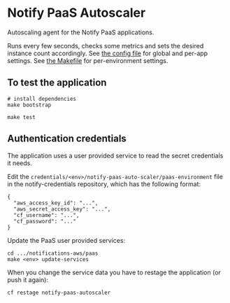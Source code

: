 # Notify PaaS Autoscaler

Autoscaling agent for the Notify PaaS applications.

Runs every few seconds, checks some metrics and sets the desired instance count accordingly. See [the config file](config.tpl.yml) for global and per-app settings. See [the Makefile](Makefile) for per-environment settings.

## To test the application

```
# install dependencies
make bootstrap

make test
```

## Authentication credentials

The application uses a user provided service to read the secret credentials it needs.

Edit the `credentials/<env>/notify-paas-auto-scaler/paas-environment` file in the notify-credentials repository, which has the following format:

```
{
  "aws_access_key_id": "...",
  "aws_secret_access_key": "...",
  "cf_username": "...",
  "cf_password": "..."
}
```

Update the PaaS user provided services:

```
cd .../notifications-aws/paas
make <env> update-services
```

When you change the service data you have to restage the application (or push it again):

```
cf restage notify-paas-autoscaler
```

